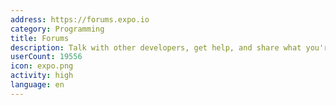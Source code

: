 ```yaml
---
address: https://forums.expo.io
category: Programming
title: Forums
description: Talk with other developers, get help, and share what you're working on
userCount: 19556
icon: expo.png
activity: high
language: en
---
```


